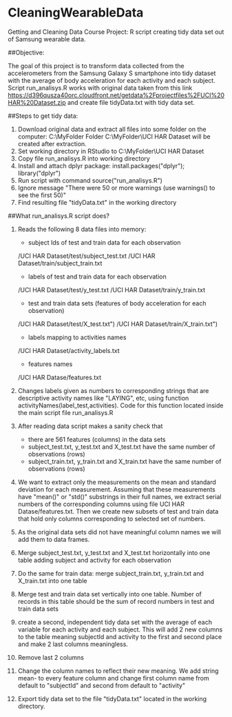 # CleaningWearableData
Getting and Cleaning Data Course Project: R script creating tidy data set out of Samsung wearable data.


##Objective: 

The goal of this project is to transform data collected from the accelerometers from the Samsung Galaxy S smartphone 
into tidy dataset with the average of body acceleration for each activity and each subject.
Script run_analisys.R works with original data taken from this link 
https://d396qusza40orc.cloudfront.net/getdata%2Fprojectfiles%2FUCI%20HAR%20Dataset.zip 
and create file tidyData.txt with tidy data set.

##Steps to get tidy data:

1. Download original data and extract all files into some folder on the computer: C:\MyFolder
Folder C:\MyFolder\UCI HAR Dataset will be created after extraction. 
2. Set working directory in RStudio to C:\MyFolder\UCI HAR Dataset
3. Copy file run_analisys.R into working directory
4. Install and attach dplyr package: install.packages("dplyr"); library("dplyr")
5. Run script with command source("run_analisys.R")
6. Ignore message "There were 50 or more warnings (use warnings() to see the first 50)"
7. Find resulting file "tidyData.txt" in the working directory


##What run_analisys.R script does?


1. Reads the following 8 data files into memory:

	* subject Ids of test and train data for each observation

	/UCI HAR Dataset/test/subject_test.txt
	/UCI HAR Dataset/train/subject_train.txt

	* labels of test and train data for each observation 

	/UCI HAR Dataset/test/y_test.txt
	/UCI HAR Dataset/train/y_train.txt

	* test and train data sets (features of body acceleration for each observation)

	/UCI HAR Dataset/test/X_test.txt")
	/UCI HAR Dataset/train/X_train.txt")

	* labels mapping to activities names
 
	/UCI HAR Dataset/activity_labels.txt

	* features names 

	/UCI HAR Datase/features.txt

2. Changes labels given as numbers to corresponding strings that are descriptive activity names
like "LAYING", etc, using function  activityNames(label_test,activities). Code for this function
located inside the main script file run_analisys.R

3. After reading data script makes a sanity check that 
	* there are 561 features (columns) in the data sets
	* subject_test.txt, y_test.txt and X_test.txt have the same number of observations (rows)
	* subject_train.txt, y_train.txt and X_train.txt have the same number of observations (rows)

4. We want to extract only the measurements on the mean and standard deviation for each measurement.
Assuming that these measurements have "mean()" or "std()" substrings in their full names, we 
extract serial numbers of the corresponding columns using file UCI HAR Datase/features.txt. 
Then we create new subsets of test and train data that hold only columns corresponding to selected set of numbers.

5. As the original data sets did not have meaningful column names we will add them to data frames.

6. Merge  subject_test.txt, y_test.txt and X_test.txt horizontally into one table adding subject and activity 
for each observation 

7. Do the same for train data: merge subject_train.txt, y_train.txt and X_train.txt into one table

8. Merge test and train data set vertically into one table. Number of records in this table should be 
the sum of record numbers in test and train data sets

9. create a second, independent tidy data set with the 
average of each variable for each activity and each subject. This will add 2 new columns to the table
meaning subjectId and activity to  the first and second place and make 2 last columns meaningless.

10. Remove last 2 columns

11. Change the column names to reflect their new meaning. We add string mean- to every feature column
and change first column name from default to "subjectId" and second from default to "activity"

12. Export tidy data set to the file "tidyData.txt" located in the working directory.









